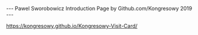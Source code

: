 
--- Pawel Sworobowicz Introduction Page by Github.com/Kongresowy 2019 ---

https://kongresowy.github.io/Kongresowy-Visit-Card/
